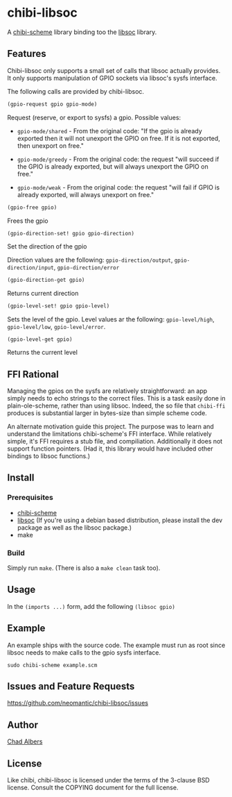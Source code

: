 # chibi-libsoc

A [chibi-scheme](http://synthcode.com/scheme/chibi/) library binding too
the [libsoc](https://github.com/jackmitch/libsoc) library.

## Features

Chibi-libsoc only supports a small set of calls that libsoc actually
provides. It only supports manipulation of GPIO sockets via libsoc's
sysfs interface.

The following calls are provided by chibi-libsoc.


``` scheme
(gpio-request gpio gpio-mode)
```

Request (reserve, or export to sysfs) a gpio.  Possible values:

* `gpio-mode/shared` - From the original code: "If the gpio is already
  exported then it will not unexport the GPIO on free. If it is not
  exported, then unexport on free."

* `gpio-mode/greedy` - From the original code: the request "will
  succeed if the GPIO is already exported, but will always unexport
  the GPIO on free."

* `gpio-mode/weak` - From the original code: the request "will fail if
  GPIO is already exported, will always unexport on free."

``` scheme
(gpio-free gpio)
```
Frees the gpio

``` scheme
(gpio-direction-set! gpio gpio-direction)
```
Set the direction of the gpio

Direction values are the following: `gpio-direction/output`,
`gpio-direction/input`, `gpio-direction/error`

``` scheme
(gpio-direction-get gpio)
```
Returns current direction

``` scheme
(gpio-level-set! gpio gpio-level)
```
Sets the level of the gpio. Level values ar the following:
`gpio-level/high`, `gpio-level/low`, `gpio-level/error`.

``` schemes
(gpio-level-get gpio)
```
Returns the current level

## FFI Rational

Managing the gpios on the sysfs are relatively straightforward: an app
simply needs to echo strings to the correct files.  This is a task
easily done in plain-ole-scheme, rather than using libsoc. Indeed, the
so file that `chibi-ffi` produces is substantial larger in bytes-size than
simple scheme code.

An alternate motivation guide this project. The purpose was to learn
and understand the limitations chibi-scheme's FFI interface. While
relatively simple, it's FFI requires a stub file, and
compiliation. Additionally it does not support function pointers. (Had
it, this library would have included other bindings to libsoc
functions.)

## Install

### Prerequisites
* [chibi-scheme](http://synthcode.com/scheme/chibi/)
* [libsoc](https://github.com/jackmitch/libsoc) (If you're using a
  debian based distribution, please install the dev package as well as
  the libsoc package.)
* make

### Build

Simply run `make`. (There is also a `make clean` task too).

## Usage
In the `(imports ...)` form, add the following `(libsoc gpio)`

## Example
An example ships with the source code. The example must run
as root since libsoc needs to make calls to the gpio sysfs interface.

`sudo chibi-scheme example.scm`

## Issues and Feature Requests

https://github.com/neomantic/chibi-libsoc/issues

## Author

[Chad Albers](mailto:calbers@neomantic.com)

## License

Like chibi, chibi-libsoc is licensed under the terms of the 3-clause
BSD license.  Consult the COPYING document for the full license.
